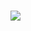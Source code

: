 <!DOCTYPE html>
<html>
  <body style="    pointer-events: none;
  ">
    <h1 align="left">
       <img src="https://readme-typing-svg.herokuapp.com?lines=Hello,+Fellow!+Devs+👋;This+is+Rohit+shukla....;Nice+to+see+you!&color=%23000000&size=28">
       </a>
    </h1>
  </body>
</html>
